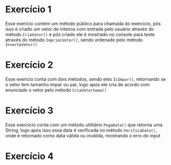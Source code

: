 # Exercício 1

Esse exerício contém um método público para chamada do exercício, pós isso é criado um vetor de inteiros com entrada pelo usuário através do método `CriaVetor()` e pós criado ele é mostrado no console para teste através do método `ImprimiVetor()`, sendo ordenado pelo método `InverteVetor()`

# Exercício 2

Esse exerício conta com dois métodos, sendo eles `IsImpar()`, retornando se o vetor tem tamanho ímpar ou par, logo após ele cria de acordo com enunciado o vetor pelo método `CriaVetorSoma()`

# Exercício 3

Esse exercício conta com um método utilitário `PegaData()` que retorna uma String, logo após isso essa data é verificada no método `VerificaData()`, onde é retornado como data válida ou inválida, mostrando o erro do input

# Exercício 4